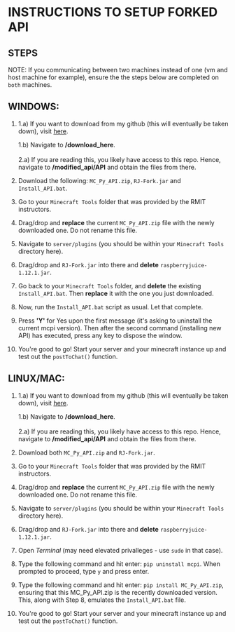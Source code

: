 # INSTRUCTIONS TO SETUP FORKED API

## STEPS
NOTE: If you communicating between two machines instead of one (vm and host machine for example), ensure the the steps below are completed on ``both`` machines.

## WINDOWS:
1. 
    1.a) If you want to download from my github (this will eventually be taken down), visit <a href=https://github.com/Huntermuze/RaspberryJuice>here</a>.
   
    1.b) Navigate to **/download_here**.
<br></br>
    2.a) If you are reading this, you likely have access to this repo. Hence, navigate to **/modified_api/API** and obtain the files from there.

2. Download the following: ``MC_Py_API.zip``, ``RJ-Fork.jar`` and ``Install_API.bat``.

3. Go to your ``Minecraft Tools`` folder that was provided by the RMIT instructors.

4. Drag/drop and **replace** the current ``MC_Py_API.zip`` file with the newly downloaded one. Do not rename this file.

5. Navigate to ``server/plugins`` (you should be within your ``Minecraft Tools`` directory here).

6. Drag/drop and ``RJ-Fork.jar`` into there and **delete** ``raspberryjuice-1.12.1.jar``.

7. Go back to your ``Minecraft Tools`` folder, and **delete** the existing ``Install_API.bat``. Then **replace** it with the one you just downloaded.

8. Now, run the ``Install_API.bat`` script as usual. Let that complete.

9. Press **'Y'** for Yes upon the first message (it's asking to uninstall the current mcpi version). Then after the second command (installing new API) has executed, press any key to dispose the window.

10. You're good to go! Start your server and your minecraft instance up and test out the ``postToChat()`` function.


## LINUX/MAC:
1. 
    1.a) If you want to download from my github (this will eventually be taken down), visit <a href=https://github.com/Huntermuze/RaspberryJuice>here</a>.
   
    1.b) Navigate to **/download_here**.
<br></br>
    2.a) If you are reading this, you likely have access to this repo. Hence, navigate to **/modified_api/API** and obtain the files from there.

2. Download both ``MC_Py_API.zip`` and ``RJ-Fork.jar``.

3. Go to your ``Minecraft Tools`` folder that was provided by the RMIT instructors.

4. Drag/drop and **replace** the current ``MC_Py_API.zip`` file with the newly downloaded one. Do not rename this file.

5. Navigate to ``server/plugins`` (you should be within your ``Minecraft Tools`` directory here).

6. Drag/drop and ``RJ-Fork.jar`` into there and **delete** ``raspberryjuice-1.12.1.jar``.

7. Open *Terminal* (may need elevated privalleges - use ``sudo`` in that case).

8. Type the following command and hit enter: ``pip uninstall mcpi``. When prompted to proceed, type ``y`` and press enter.

9. Type the following command and hit enter: ``pip install MC_Py_API.zip``, ensuring that this MC_Py_API.zip is the recently downloaded version. This, along with Step 8, emulates the ``Install_API.bat`` file.

10. You're good to go! Start your server and your minecraft instance up and test out the ``postToChat()`` function.